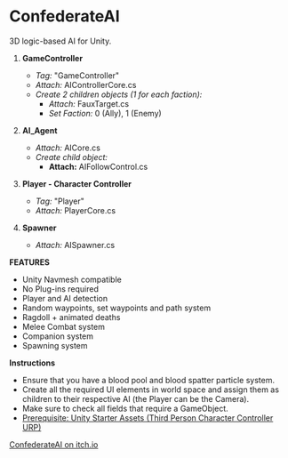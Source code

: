 # ConfederateAI
3D logic-based AI for Unity.

1. **GameController**
   - *Tag:* "GameController"
   - *Attach:* AIControllerCore.cs
   - *Create 2 children objects (1 for each faction):*
     - *Attach:* FauxTarget.cs
     - *Set Faction:* 0 (Ally), 1 (Enemy)

2. **AI_Agent**
   - *Attach:* AICore.cs
   - *Create child object:*
     - **Attach:** AIFollowControl.cs

3. **Player - Character Controller**
   - *Tag:* "Player"
   - *Attach:* PlayerCore.cs

4. **Spawner**
   - *Attach:* AISpawner.cs

**FEATURES**
- Unity Navmesh compatible
- No Plug-ins required
- Player and AI detection
- Random waypoints, set waypoints and path system
- Ragdoll + animated deaths
- Melee Combat system
- Companion system
- Spawning system

**Instructions**
- Ensure that you have a blood pool and blood spatter particle system.
- Create all the required UI elements in world space and assign them as children to their respective AI (the Player can be the Camera).
- Make sure to check all fields that require a GameObject.
- [Prerequisite: Unity Starter Assets (Third Person Character Controller URP)](https://assetstore.unity.com/packages/essentials/starter-assets-third-person-character-controller-urp-196526)

[ConfederateAI on itch.io](https://cursed-entertainment.itch.io/confederate-ai)
